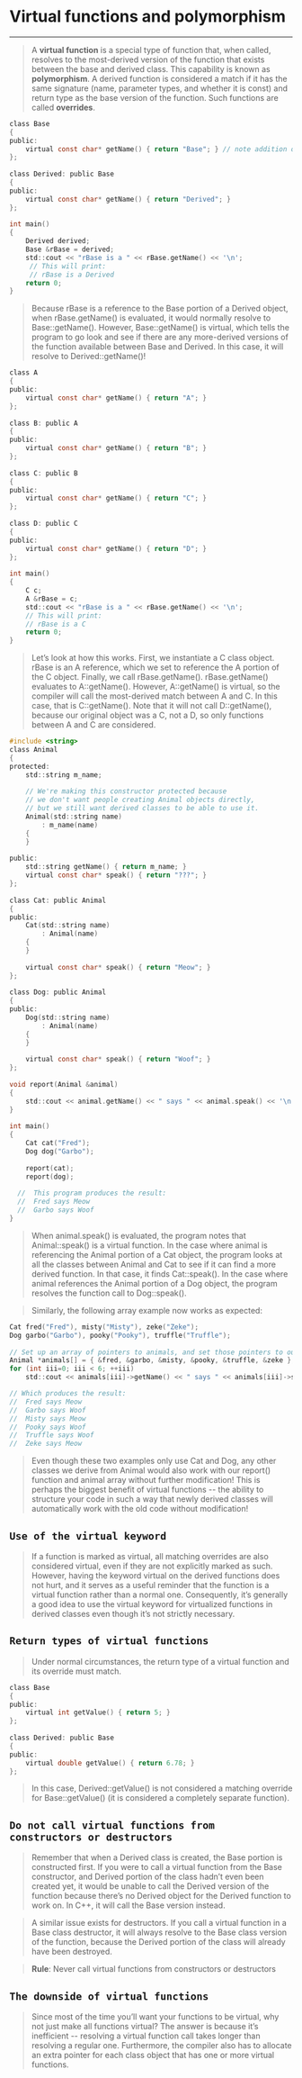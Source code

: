 #         Virtual functions and polymorphism
---

> A **virtual function** is a special type of function that, when called, resolves to the most-derived version of the function that exists between the base and derived class. This capability is known as **polymorphism**. A derived function is considered a match if it has the same signature (name, parameter types, and whether it is const) and return type as the base version of the function. Such functions are called **overrides**.

```c
class Base
{
public:
    virtual const char* getName() { return "Base"; } // note addition of virtual keyword
};
 
class Derived: public Base
{
public:
    virtual const char* getName() { return "Derived"; }
};
 
int main()
{
    Derived derived;
    Base &rBase = derived;
    std::cout << "rBase is a " << rBase.getName() << '\n';
     // This will print:
     // rBase is a Derived
    return 0;
}
```

> Because rBase is a reference to the Base portion of a Derived object, when rBase.getName() is evaluated, it would normally resolve to Base::getName(). However, Base::getName() is virtual, which tells the program to go look and see if there are any more-derived versions of the function available between Base and Derived. In this case, it will resolve to Derived::getName()!


```c
class A
{
public:
    virtual const char* getName() { return "A"; }
};
 
class B: public A
{
public:
    virtual const char* getName() { return "B"; }
};
 
class C: public B
{
public:
    virtual const char* getName() { return "C"; }
};
 
class D: public C
{
public:
    virtual const char* getName() { return "D"; }
};
 
int main()
{
    C c;
    A &rBase = c;
    std::cout << "rBase is a " << rBase.getName() << '\n';
    // This will print:
    // rBase is a C
    return 0;
}
```

> Let’s look at how this works. First, we instantiate a C class object. rBase is an A reference, which we set to reference the A portion of the C object. Finally, we call rBase.getName(). rBase.getName() evaluates to A::getName(). However, A::getName() is virtual, so the compiler will call the most-derived match between A and C. In this case, that is C::getName(). Note that it will not call D::getName(), because our original object was a C, not a D, so only functions between A and C are considered.


```c
#include <string>
class Animal
{
protected:
    std::string m_name;
 
    // We're making this constructor protected because
    // we don't want people creating Animal objects directly,
    // but we still want derived classes to be able to use it.
    Animal(std::string name)
        : m_name(name)
    {
    }
 
public:
    std::string getName() { return m_name; }
    virtual const char* speak() { return "???"; }
};
 
class Cat: public Animal
{
public:
    Cat(std::string name)
        : Animal(name)
    {
    }
 
    virtual const char* speak() { return "Meow"; }
};
 
class Dog: public Animal
{
public:
    Dog(std::string name)
        : Animal(name)
    {
    }
 
    virtual const char* speak() { return "Woof"; }
};
 
void report(Animal &animal)
{
    std::cout << animal.getName() << " says " << animal.speak() << '\n';
}
 
int main()
{
    Cat cat("Fred");
    Dog dog("Garbo");
 
    report(cat);
    report(dog);
    
  //  This program produces the result:
  //  Fred says Meow
  //  Garbo says Woof
}
```

> When animal.speak() is evaluated, the program notes that Animal::speak() is a virtual function. In the case where animal is referencing the Animal portion of a Cat object, the program looks at all the classes between Animal and Cat to see if it can find a more derived function. In that case, it finds Cat::speak(). In the case where animal references the Animal portion of a Dog object, the program resolves the function call to Dog::speak().


> Similarly, the following array example now works as expected:

```c
Cat fred("Fred"), misty("Misty"), zeke("Zeke");
Dog garbo("Garbo"), pooky("Pooky"), truffle("Truffle");
 
// Set up an array of pointers to animals, and set those pointers to our Cat and Dog objects
Animal *animals[] = { &fred, &garbo, &misty, &pooky, &truffle, &zeke };
for (int iii=0; iii < 6; ++iii)
    std::cout << animals[iii]->getName() << " says " << animals[iii]->speak() << '\n';

// Which produces the result:
//  Fred says Meow
//  Garbo says Woof
//  Misty says Meow
//  Pooky says Woof
//  Truffle says Woof
//  Zeke says Meow
```


> Even though these two examples only use Cat and Dog, any other classes we derive from Animal would also work with our report() function and animal array without further modification! This is perhaps the biggest benefit of virtual functions -- the ability to structure your code in such a way that newly derived classes will automatically work with the old code without modification!



## `Use of the virtual keyword`

> If a function is marked as virtual, all matching overrides are also considered virtual, even if they are not explicitly marked as such. However, having the keyword virtual on the derived functions does not hurt, and it serves as a useful reminder that the function is a virtual function rather than a normal one. Consequently, it’s generally a good idea to use the virtual keyword for virtualized functions in derived classes even though it’s not strictly necessary.



## `Return types of virtual functions`

> Under normal circumstances, the return type of a virtual function and its override must match.

```c
class Base
{
public:
    virtual int getValue() { return 5; }
};
 
class Derived: public Base
{
public:
    virtual double getValue() { return 6.78; }
};
```

> In this case, Derived::getValue() is not considered a matching override for Base::getValue() (it is considered a completely separate function).




## `Do not call virtual functions from constructors or destructors`

> Remember that when a Derived class is created, the Base portion is constructed first. If you were to call a virtual function from the Base constructor, and Derived portion of the class hadn’t even been created yet, it would be unable to call the Derived version of the function because there’s no Derived object for the Derived function to work on. In C++, it will call the Base version instead.

> A similar issue exists for destructors. If you call a virtual function in a Base class destructor, it will always resolve to the Base class version of the function, because the Derived portion of the class will already have been destroyed.

> **Rule**: Never call virtual functions from constructors or destructors




## `The downside of virtual functions`

> Since most of the time you’ll want your functions to be virtual, why not just make all functions virtual? The answer is because it’s inefficient -- resolving a virtual function call takes longer than resolving a regular one. Furthermore, the compiler also has to allocate an extra pointer for each class object that has one or more virtual functions. 


